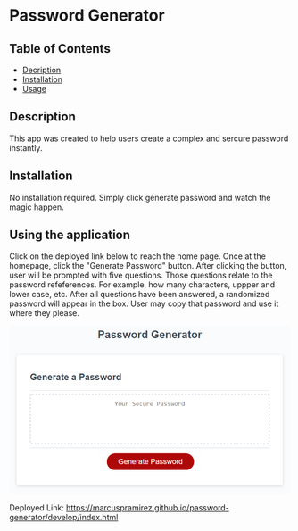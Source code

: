 # Password Generator


## Table of Contents

* [Decription](#description)
* [Installation](#installation)
* [Usage](#usage)


## Description
This app was created to help users create a complex and sercure password instantly. 

## Installation
No installation required.  Simply click generate password and watch the magic happen.

## Using the application
Click on the deployed link below to reach the home page.  Once at the homepage, click the "Generate Password" button. After clicking the button, user will be prompted with five questions.  Those questions relate to the password refeferences. For example, how many characters, uppper and lower case, etc.  After all questions have been answered, a randomized password will appear in the box.  User may copy that password and use it where they please. 


![](assets/03-javascript-homework-demo.png)

Deployed Link:
https://marcuspramirez.github.io/password-generator/develop/index.html


